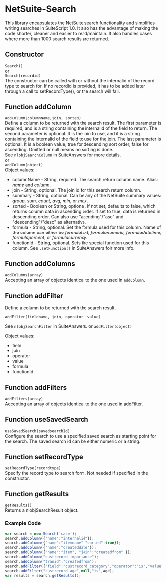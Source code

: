 # NetSuite-Search

This library encapsulates the NetSuite search functionality and simplifies writing searches in SuiteScript 1.0.
It also has the advantage of making the code shorter, cleaner and easier to read/maintain. It also handles cases where more than 1000 search results are returned. 


## Constructor 
`Search()`  
or  
`Search(recordid)`  
The constructor can be called with or without the internalid of the record type to search for. 
If no recordid is provided, it has to be added later through a call to setRecordType(), or the search will fail.

## Function addColumn 
`addColumn(columnName,join, sorted)`  
Define a column to be returned with the search result. The first parameter is required, and is a string containing the internalid of the field to return.
The second parameter is optional. It is the join to use, and it is a string containing the internalid of the field to use for the join.
The last parameter is optional. It is a boolean value, true for descending sort order, false for ascending. Omitted or null means no sorting is done.     
See `nlobjSearchColumn` in SuiteAnswers for more details.  
or  
`addColumn(object)`  
Object values:  
- columnName	- String, required. The search return column name. Alias: _name_ and _column_.
- join        - String, optional. The join id for this search return column.  
- summary     - String, optional. Can be any of the NetSuite summary values:  _group, sum, count, avg, min_, or _max_.
- sorted		  - Boolean or String, optional. If not set, defaults to false, which returns column data in ascending order. If set to true, data is returned in descending order. Can also use "acending"/"asc" and "descending"/"desc" as alternative.
- formula     - String, optional. Set the formula used for this column. Name of the column can either be _formulatext, formulanumeric, formuladatetime, formulapercent_, or _formulacurrency_.
- functionId  - String, optional. Sets the special function used for this column. See `.setFunction()` in SuiteAnswers foir more info.


## Function addColumns
`addColumns(array)`  
Accepting an array of objects identical to the one used in `addColumn`.


## Function addFilter  
Define a column to be returned with the search result. 

`addFilter(fieldname, join, operator, value)`  

See `nlobjSearchFilter` in SuiteAnswers.
or
`addFilter(object)`  
  
Object values:  
- field  
- join  
- operator  
- value  
- formula  
- functionId  


## Function addFilters  
`addFilters(array)`  
Accepting an array of objects identical to the one used in addFilter.


## Function useSavedSearch  
`useSavedSearch(savedsearchId)`  
Configure the search to use a specified saved search as starting point for the search.
The saved search id can be either numeric or a string.


## Function setRecordType  
`setRecordType(recordtype)`  
Specify the record type to search form. Not needed if specified in the constructor.


## Function getResults  
`getResults()`  
Returns a nlobjSearchResult object.


### Example Code ###
```javascript
var search = new Search('case');
search.addColumn({"name":"internalid"});
search.addColumn({"name":"itemname","sorted":true});
search.addColumn({"name":"createddate"});
search.addColumn({"name":"item", "join":"createdfrom" });
search.addColumn("custrecord_importance");
search.addColumn("tranid","createdfrom");
search.addFilter({"field":"custrecord_category","operator":"is","value":category});
search.addFilter("custrecord_age",null,"is",age);
var results = search.getResults();

```
